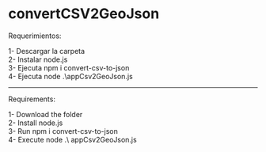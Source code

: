 # convertCSV2GeoJson

Requerimientos:


1- Descargar la carpeta <br>
2-  Instalar node.js <br>
3- Ejecuta npm i convert-csv-to-json <br>
4- Ejecuta node .\appCsv2GeoJson.js <br>

___

Requirements:


1- Download the folder <br>
2- Install node.js <br>
3- Run npm i convert-csv-to-json <br>
4- Execute node .\ appCsv2GeoJson.js <br>
